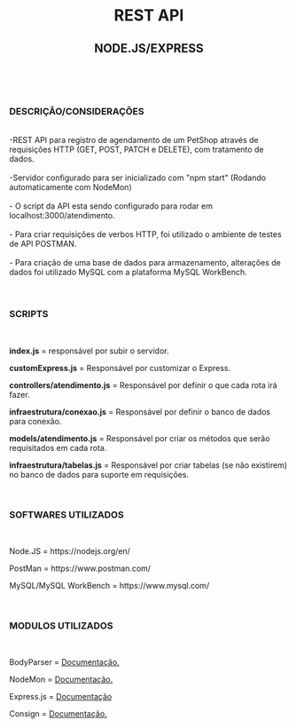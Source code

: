 <h1 align='center'>REST API</h1>
<h2 align='center'>NODE.JS/EXPRESS</h2>
<br><br><br>
<h3><strong>DESCRIÇÃO/CONSIDERAÇÕES</strong></h3> 
<br>
-REST API para registro de agendamento de um PetShop através de requisições HTTP (GET, POST, PATCH e DELETE), com tratamento de dados.
<br><br>
-Servidor configurado para ser inicializado com "npm start" (Rodando automaticamente com NodeMon)
<br><br>
- O script da API esta sendo configurado para rodar em localhost:3000/atendimento.<br><br>
- Para criar requisições de verbos HTTP, foi utilizado o ambiente de testes de API POSTMAN.<br><br>
- Para criação de uma base de dados para armazenamento, alterações de dados foi utilizado MySQL com a plataforma MySQL WorkBench.<br><br>


<br>
<h3><strong>SCRIPTS</strong></h3>
<br>
<p><strong>index.js</strong> = responsável por subir o servidor.</p>
<p><strong>customExpress.js</strong> = Responsável por customizar o Express.</p>
<p><strong>controllers/atendimento.js</strong> = Responsável por definir o que cada rota irá fazer.</p>
<p><strong>infraestrutura/conexao.js</strong> = Responsável por definir o banco de dados para conexão.</p>
<p><strong>models/atendimento.js</strong> = Responsável por criar os métodos que serão requisitados em cada rota.</p>
<p><strong>infraestrutura/tabelas.js</strong> = Responsável por criar tabelas (se não existirem) no banco de dados para suporte em requisições.</p>
<br>


<h3><strong>SOFTWARES UTILIZADOS</strong></h3>
<br>
<p>Node.JS = <a>https://nodejs.org/en/</a></p>
<p>PostMan = <a>https://www.postman.com/</a></p>
<p>MySQL/MySQL WorkBench = <a>https://www.mysql.com/</a></p>
<br>

<h3><strong>MODULOS UTILIZADOS</strong></h3>
<br>
<p>BodyParser  = <a href='https://www.npmjs.com/package/body-parser'>Documentação.</a></p>

<p>NodeMon = <a href='https://www.npmjs.com/package/nodemon'>Documentação.</a></p>

<p>Express.js = <a href='https://developer.mozilla.org/pt-BR/docs/Learn/Server-side/Express_Nodejs/Introduction'>Documentação</a></p>

<p>Consign = <a href='https://www.npmjs.com/package/consign'>Documentação.</a></p>
<br>